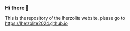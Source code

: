 ### Hi there 👋

This is the repository of the lherzolite website, please go to https://lherzolite2024.github.io

